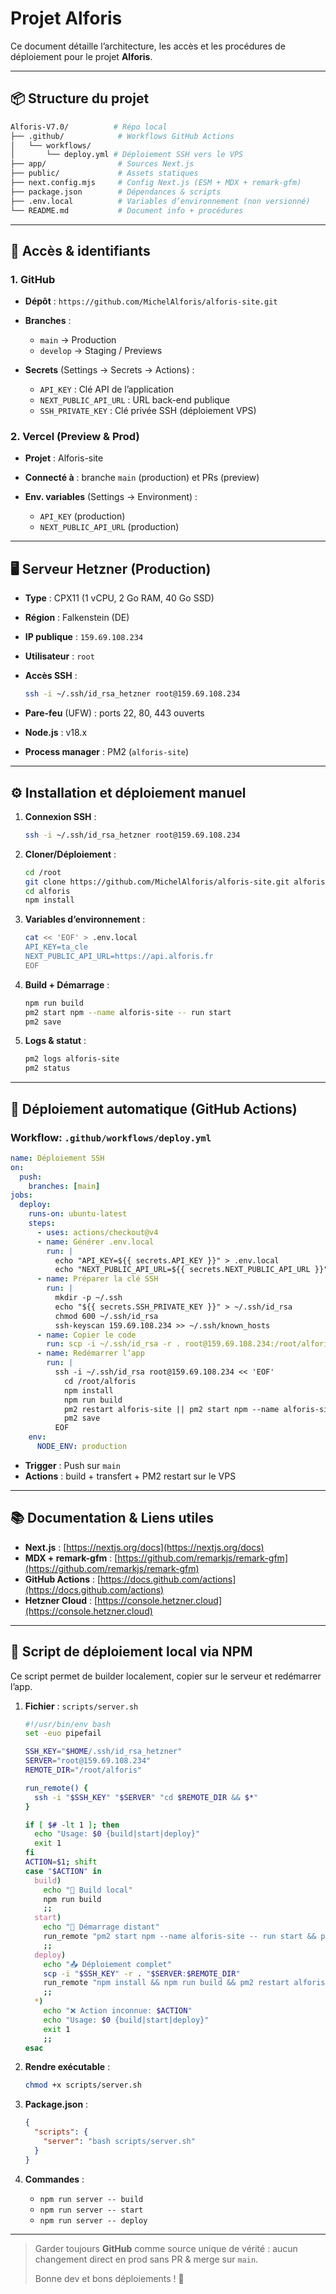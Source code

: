 # Projet Alforis

Ce document détaille l’architecture, les accès et les procédures de déploiement pour le projet **Alforis**.

---

## 📦 Structure du projet

```bash
Alforis-V7.0/          # Répo local
├── .github/            # Workflows GitHub Actions
│   └── workflows/
│       └── deploy.yml # Déploiement SSH vers le VPS
├── app/                # Sources Next.js
├── public/             # Assets statiques
├── next.config.mjs     # Config Next.js (ESM + MDX + remark-gfm)
├── package.json        # Dépendances & scripts
├── .env.local          # Variables d’environnement (non versionné)
└── README.md           # Document info + procédures
```

---

## 🔑 Accès & identifiants

### 1. GitHub

* **Dépôt** : `https://github.com/MichelAlforis/alforis-site.git`
* **Branches** :

  * `main` → Production
  * `develop` → Staging / Previews
* **Secrets** (Settings → Secrets → Actions) :

  * `API_KEY` : Clé API de l’application
  * `NEXT_PUBLIC_API_URL` : URL back-end publique
  * `SSH_PRIVATE_KEY` : Clé privée SSH (déploiement VPS)

### 2. Vercel (Preview & Prod)

* **Projet** : Alforis-site
* **Connecté à** : branche `main` (production) et PRs (preview)
* **Env. variables** (Settings → Environment) :

  * `API_KEY`              (production)
  * `NEXT_PUBLIC_API_URL`  (production)

---

## 🖥️ Serveur Hetzner (Production)

* **Type** : CPX11 (1 vCPU, 2 Go RAM, 40 Go SSD)
* **Région** : Falkenstein (DE)
* **IP publique** : `159.69.108.234`
* **Utilisateur** : `root`
* **Accès SSH** :

  ```bash
  ssh -i ~/.ssh/id_rsa_hetzner root@159.69.108.234
  ```
* **Pare-feu** (UFW) : ports 22, 80, 443 ouverts
* **Node.js** : v18.x
* **Process manager** : PM2 (`alforis-site`)

---

## ⚙️ Installation et déploiement manuel

1. **Connexion SSH** :

   ```bash
   ssh -i ~/.ssh/id_rsa_hetzner root@159.69.108.234
   ```
2. **Cloner/Déploiement** :

   ```bash
   cd /root
   git clone https://github.com/MichelAlforis/alforis-site.git alforis
   cd alforis
   npm install
   ```
3. **Variables d’environnement** :

   ```bash
   cat << 'EOF' > .env.local
   API_KEY=ta_cle
   NEXT_PUBLIC_API_URL=https://api.alforis.fr
   EOF
   ```
4. **Build + Démarrage** :

   ```bash
   npm run build
   pm2 start npm --name alforis-site -- run start
   pm2 save
   ```
5. **Logs & statut** :

   ```bash
   pm2 logs alforis-site
   pm2 status
   ```

---

## 🤖 Déploiement automatique (GitHub Actions)

### Workflow: `.github/workflows/deploy.yml`

```yaml
name: Déploiement SSH
on:
  push:
    branches: [main]
jobs:
  deploy:
    runs-on: ubuntu-latest
    steps:
      - uses: actions/checkout@v4
      - name: Générer .env.local
        run: |
          echo "API_KEY=${{ secrets.API_KEY }}" > .env.local
          echo "NEXT_PUBLIC_API_URL=${{ secrets.NEXT_PUBLIC_API_URL }}" >> .env.local
      - name: Préparer la clé SSH
        run: |
          mkdir -p ~/.ssh
          echo "${{ secrets.SSH_PRIVATE_KEY }}" > ~/.ssh/id_rsa
          chmod 600 ~/.ssh/id_rsa
          ssh-keyscan 159.69.108.234 >> ~/.ssh/known_hosts
      - name: Copier le code
        run: scp -i ~/.ssh/id_rsa -r . root@159.69.108.234:/root/alforis
      - name: Redémarrer l’app
        run: |
          ssh -i ~/.ssh/id_rsa root@159.69.108.234 << 'EOF'
            cd /root/alforis
            npm install
            npm run build
            pm2 restart alforis-site || pm2 start npm --name alforis-site -- run start
            pm2 save
          EOF
    env:
      NODE_ENV: production
```

* **Trigger** : Push sur `main`
* **Actions** : build + transfert + PM2 restart sur le VPS

---

## 📚 Documentation & Liens utiles

* **Next.js** : [https://nextjs.org/docs](https://nextjs.org/docs)
* **MDX + remark-gfm** : [https://github.com/remarkjs/remark-gfm](https://github.com/remarkjs/remark-gfm)
* **GitHub Actions** : [https://docs.github.com/actions](https://docs.github.com/actions)
* **Hetzner Cloud** : [https://console.hetzner.cloud](https://console.hetzner.cloud)

---

## 🚀 Script de déploiement local via NPM

Ce script permet de builder localement, copier sur le serveur et redémarrer l’app.

1. **Fichier** : `scripts/server.sh`
   ```bash
   #!/usr/bin/env bash
   set -euo pipefail

   SSH_KEY="$HOME/.ssh/id_rsa_hetzner"
   SERVER="root@159.69.108.234"
   REMOTE_DIR="/root/alforis"

   run_remote() {
     ssh -i "$SSH_KEY" "$SERVER" "cd $REMOTE_DIR && $*"
   }

   if [ $# -lt 1 ]; then
     echo "Usage: $0 {build|start|deploy}"
     exit 1
   fi
   ACTION=$1; shift
   case "$ACTION" in
     build)
       echo "🔨 Build local"
       npm run build
       ;;
     start)
       echo "🚀 Démarrage distant"
       run_remote "pm2 start npm --name alforis-site -- run start && pm2 save"
       ;;
     deploy)
       echo "📤 Déploiement complet"
       scp -i "$SSH_KEY" -r . "$SERVER:$REMOTE_DIR"
       run_remote "npm install && npm run build && pm2 restart alforis-site || pm2 start npm --name alforis-site -- run start; pm2 save"
       ;;
     *)
       echo "❌ Action inconnue: $ACTION"
       echo "Usage: $0 {build|start|deploy}"
       exit 1
       ;;
   esac
   ```

2. **Rendre exécutable** :
   ```bash
   chmod +x scripts/server.sh
   ```

3. **Package.json** :
   ```json
   {
     "scripts": {
       "server": "bash scripts/server.sh"
     }
   }
   ```

4. **Commandes** :
   - `npm run server -- build`
   - `npm run server -- start`
   - `npm run server -- deploy`

---

> Garder toujours **GitHub** comme source unique de vérité : aucun changement direct en prod sans PR & merge sur `main`.
>
> Bonne dev et bons déploiements ! 🚀
